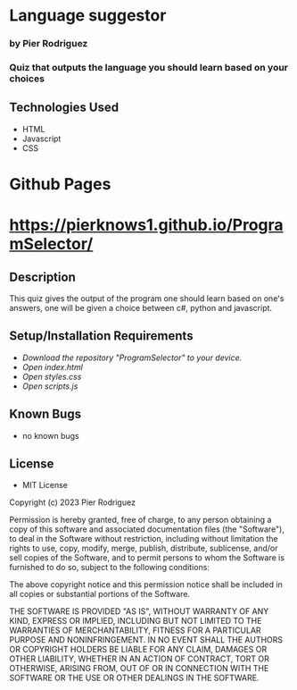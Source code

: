 # Language suggestor 
### by Pier Rodriguez

### Quiz that outputs the language you should learn based on your choices

## Technologies Used

* HTML
* Javascript
* CSS

# Github Pages
# https://pierknows1.github.io/ProgramSelector/

## Description

This quiz gives the output of the program one should learn based on one's answers, one will be given a choice between c#, python and javascript.

## Setup/Installation Requirements

* _Download the repository "ProgramSelector" to your device._
* _Open index.html_
* _Open styles.css_
* _Open scripts.js_

## Known Bugs

* no known bugs

## License

* MIT License

Copyright (c) 2023 Pier Rodriguez

Permission is hereby granted, free of charge, to any person obtaining a copy
of this software and associated documentation files (the "Software"), to deal
in the Software without restriction, including without limitation the rights
to use, copy, modify, merge, publish, distribute, sublicense, and/or sell
copies of the Software, and to permit persons to whom the Software is
furnished to do so, subject to the following conditions:

The above copyright notice and this permission notice shall be included in all
copies or substantial portions of the Software.

THE SOFTWARE IS PROVIDED "AS IS", WITHOUT WARRANTY OF ANY KIND, EXPRESS OR
IMPLIED, INCLUDING BUT NOT LIMITED TO THE WARRANTIES OF MERCHANTABILITY,
FITNESS FOR A PARTICULAR PURPOSE AND NONINFRINGEMENT. IN NO EVENT SHALL THE
AUTHORS OR COPYRIGHT HOLDERS BE LIABLE FOR ANY CLAIM, DAMAGES OR OTHER
LIABILITY, WHETHER IN AN ACTION OF CONTRACT, TORT OR OTHERWISE, ARISING FROM,
OUT OF OR IN CONNECTION WITH THE SOFTWARE OR THE USE OR OTHER DEALINGS IN THE
SOFTWARE.
